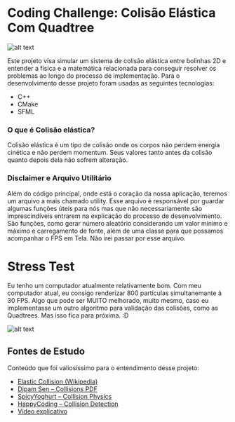 # Coding Challenge: Colisão Elástica Com Quadtree

![alt text](/src/assets/readme/preview.gif)

Este projeto visa simular um sistema de colisão elástica entre bolinhas 2D e entender a física e a matemática relacionada para conseguir resolver os problemas ao longo do processo de implementação. Para o desenvolvimento desse projeto foram usadas as seguintes tecnologias:

- C++
- CMake
- SFML

### O que é Colisão elástica?

Colisão elástica é um tipo de colisão onde os corpos não perdem energia cinética e não perdem momentum. Seus valores tanto antes da colisão quanto depois dela não sofrem alteração.

### Disclaimer e Arquivo Utilitário 

Além do código principal, onde está o coração da nossa aplicação, teremos um arquivo a mais chamado utility. Esse arquivo é responsável por guardar algumas funções úteis para nós mas que não necessariamente são imprescindíveis entrarem na explicação do processo de desenvolvimento. 
São funções, como gerar número aleatório considerando um valor mínimo e máximo e carregamento de fonte, além de uma classe para que possamos acompanhar o FPS em Tela. Não  irei passar por esse arquivo.

# Stress Test

Eu tenho um computador atualmente relativamente bom. Com meu computador atual, eu consigo renderizar 800 partículas simultanemante à 30 FPS. Algo que pode ser MUITO melhorado, muito mesmo, caso eu implementasse um outro algoritmo para validação das colisões, como as Quadtrees. Mas isso fica para próxima. :D

![alt text](/src/assets/readme/stress.gif)


## Fontes de Estudo
Conteúdo que foi valiosíssimo para o entendimento desse projeto:

- [Elastic Collision (Wikipedia)](https://en.wikipedia.org/wiki/Elastic_collision)
- [Dipam Sen – Collisions PDF](https://dipamsen.github.io/notebook/page/collisions.pdf)
- [SpicyYoghurt – Collision Physics](https://spicyyoghurt.com/tutorials/html5-javascript-game-development/collision-detection-physics)
- [HappyCoding – Collision Detection](https://happycoding.io/tutorials/processing/collision-detection)
- [Vídeo explicativo](https://www.youtube.com/watch?v=dJNFPv9Mj-Y&t=255s)

